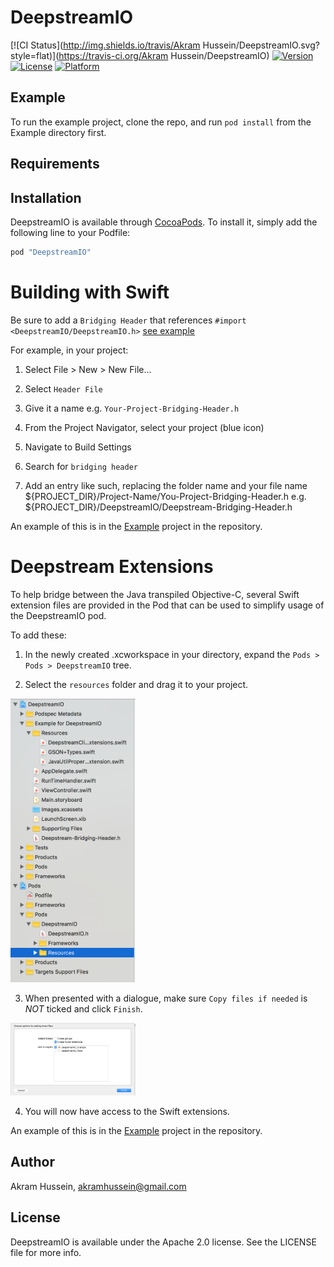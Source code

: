 # DeepstreamIO

[![CI Status](http://img.shields.io/travis/Akram Hussein/DeepstreamIO.svg?style=flat)](https://travis-ci.org/Akram Hussein/DeepstreamIO)
[![Version](https://img.shields.io/cocoapods/v/DeepstreamIO.svg?style=flat)](http://cocoapods.org/pods/DeepstreamIO)
[![License](https://img.shields.io/cocoapods/l/DeepstreamIO.svg?style=flat)](http://cocoapods.org/pods/DeepstreamIO)
[![Platform](https://img.shields.io/cocoapods/p/DeepstreamIO.svg?style=flat)](http://cocoapods.org/pods/DeepstreamIO)

## Example

To run the example project, clone the repo, and run `pod install` from the Example directory first.

## Requirements

## Installation

DeepstreamIO is available through [CocoaPods](http://cocoapods.org). To install
it, simply add the following line to your Podfile:

```ruby
pod "DeepstreamIO"
```

# Building with Swift

Be sure to add a `Bridging Header` that references `#import <DeepstreamIO/DeepstreamIO.h>` [see example](Example/DeepstreamIO/Deepstream-Bridging-Header.h)

For example, in your project:

1. Select File > New > New File...

2. Select `Header File`

3. Give it a name e.g. `Your-Project-Bridging-Header.h`

4. From the Project Navigator, select your project (blue icon)

5. Navigate to Build Settings

6. Search for `bridging header`

7. Add an entry like such, replacing the folder name and your file name
${PROJECT_DIR}/Project-Name/You-Project-Bridging-Header.h
e.g. ${PROJECT_DIR}/DeepstreamIO/Deepstream-Bridging-Header.h

An example of this is in the [Example](Example) project in the repository.

# Deepstream Extensions

To help bridge between the Java transpiled Objective-C, several Swift extension files are provided in the Pod that can be used to simplify usage of the DeepstreamIO pod.

To add these:

1. In the newly created .xcworkspace in your directory, expand the `Pods > Pods > DeepstreamIO` tree.

2. Select the `resources` folder and drag it to your project.

<img src="assets/extensions-1.png" width="200">

3. When presented with a dialogue, make sure `Copy files if needed` is *NOT* ticked and click `Finish`.

<img src="assets/extensions-2.png" width="200">

4. You will now have access to the Swift extensions.

An example of this is in the [Example](Example) project in the repository.

## Author

Akram Hussein, akramhussein@gmail.com

## License

DeepstreamIO is available under the Apache 2.0 license. See the LICENSE file for more info.
